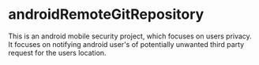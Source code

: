 # androidRemoteGitRepository
This is an android mobile security project, which focuses on users privacy.
It focuses on notifying android user's of potentially unwanted third party request for the users location.
